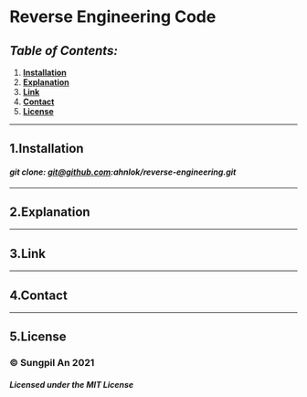 # **Reverse Engineering Code**
## _Table of Contents:_
1. **[Installation](#installation)**
2. **[Explanation](#explanation)**
3. **[Link](#link)**
4. **[Contact](#contact)**
5. **[License](#license)**
---
## **1.Installation**
#### **_git clone: git@github.com:ahnlok/reverse-engineering.git_**
---
## **2.Explanation**
---
## **3.Link**
---
## **4.Contact**
---
## **5.License**
### **© Sungpil An 2021**
#### _Licensed under the MIT License_
